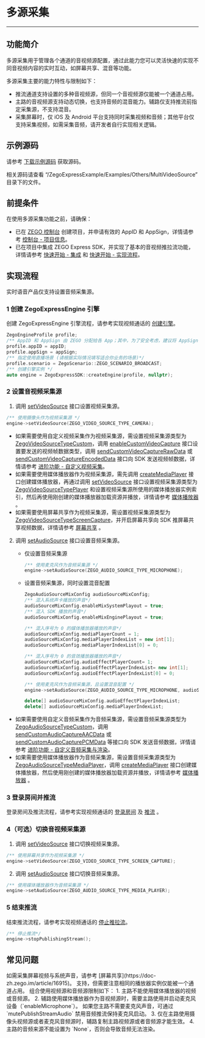 # 多源采集

- - -
## 功能简介

多源采集用于管理各个通道的音视频源配置，通过此能力您可以灵活快速的实现不同音视频内容的实时互动，如屏幕共享、混音等功能。

多源采集主要的能力特性与限制如下：
- 推流通道支持设置的多种音视频源，但同一个音视频源仅能被一个通道占用。
- 主路的音视频源支持动态切换，也支持音频的混音能力。辅路仅支持推流前指定采集源，不支持混音。
- 采集屏幕时，仅 iOS 及 Android 平台支持同时采集视频和音频；其他平台仅支持采集视频，如需采集音频，请开发者自行实现相关逻辑。

## 示例源码

请参考 [下载示例源码](https://doc-zh.zego.im/article/14296) 获取源码。

相关源码请查看 “/ZegoExpressExample/Examples/Others/MultiVideoSource” 目录下的文件。

## 前提条件

在使用多源采集功能之前，请确保：

- 已在 [ZEGO 控制台](https://console.zego.im) 创建项目，并申请有效的 AppID 和 AppSign，详情请参考 [控制台 - 项目信息](/console/project-info)。
- 已在项目中集成 ZEGO Express SDK，并实现了基本的音视频推拉流功能，详情请参考 [快速开始 - 集成](https://doc-zh.zego.im/article/16878) 和 [快速开始 - 实现流程](https://doc-zh.zego.im/article/16880)。


## 实现流程

<Warning title="注意">
实时语音产品仅支持设置音频采集源。
</Warning>

### 1 创建 ZegoExpressEngine 引擎

创建 ZegoExpressEngine 引擎流程，请参考实现视频通话的 [创建引擎](https://doc-zh.zego.im/article/16880#CreateEngine)。

```cpp
ZegoEngineProfile profile;
/** AppID 和 AppSign 由 ZEGO 分配给各 App；其中，为了安全考虑，建议将 AppSign 存储在 App 的业务后台，需要使用时从后台获取*/
profile.appID = appID;
profile.appSign = appSign;
/** 指定使用直播场景 (请根据实际情况填写适合你业务的场景)*/
profile.scenario = ZegoScenario::ZEGO_SCENARIO_BROADCAST;
/** 创建引擎实例 */
auto engine = ZegoExpressSDK::createEngine(profile, nullptr);
```

### 2 设置音视频采集源

1. 调用 [setVideoSource](https://doc-zh.zego.im/article/api?doc=Express_Audio_SDK_API~cpp_macos~class~IZegoExpressEngine#set-video-source) 接口设置视频采集源。

```cpp
/** 使用摄像头作为视频采集源 */
engine->setVideoSource(ZEGO_VIDEO_SOURCE_TYPE_CAMERA);
```

<Note title="说明">


- 如果需要使用自定义视频采集作为视频采集源，需设置视频采集源类型为 [ZegoVideoSourceTypeCustom](https://doc-zh.zego.im/article/api?doc=Express_Audio_SDK_API~cpp_macos~enum~ZegoVideoSourceType#zego-video-source-type-custom)，调用 [enableCustomVideoCapture](https://doc-zh.zego.im/article/api?doc=Express_Audio_SDK_API~cpp_macos~class~IZegoExpressEngine#enable-custom-video-capture) 接口设置要发送的视频帧数据类型，调用 [sendCustomVideoCaptureRawData](https://doc-zh.zego.im/article/api?doc=Express_Audio_SDK_API~cpp_macos~class~IZegoExpressEngine#send-custom-video-capture-raw-data) 或 [sendCustomVideoCaptureEncodedData](https://doc-zh.zego.im/article/api?doc=Express_Audio_SDK_API~cpp_macos~class~IZegoExpressEngine#send-custom-video-capture-encoded-data) 接口向 SDK 发送视频帧数据，详情请参考 [进阶功能 - 自定义视频采集](https://doc-zh.zego.im/article/11795)。
- 如果需要使用媒体播放器作为视频采集源，需先调用 [createMediaPlayer](https://doc-zh.zego.im/article/api?doc=Express_Audio_SDK_API~cpp_macos~class~IZegoExpressEngine#create-media-player) 接口创建媒体播放器，再通过调用 [setVideoSource](https://doc-zh.zego.im/article/api?doc=Express_Audio_SDK_API~cpp_macos~class~IZegoExpressEngine#set-video-source) 接口设置视频采集源类型为 [ZegoVideoSourceTypePlayer](https://doc-zh.zego.im/article/api?doc=Express_Audio_SDK_API~cpp_macos~enum~ZegoVideoSourceType#zego-video-source-type-player) 和设置视频采集源所使用的媒体播放器实例索引，然后再使用刚创建的媒体播放器加载资源并播放，详情请参考 [媒体播放器](https://doc-zh.zego.im/article/16997) 。
- 如果需要使用屏幕共享作为视频采集源，需设置视频采集源类型为 [ZegoVideoSourceTypeScreenCapture](https://doc-zh.zego.im/article/api?doc=Express_Audio_SDK_API~cpp_macos~enum~ZegoVideoSourceType#zego-video-source-type-screen-capture)，并开启屏幕共享向 SDK 推屏幕共享视频数据，详情请参考 [屏幕共享](https://doc-zh.zego.im/article/16915) 。
</Note>

2. 调用 [setAudioSource](https://doc-zh.zego.im/article/api?doc=Express_Audio_SDK_API~cpp_macos~class~IZegoExpressEngine#set-audio-source) 接口设置音频采集源。

    - 仅设置音频采集源
        ```cpp
        /** 使用麦克风作为音频采集源 */
        engine->setAudioSource(ZEGO_AUDIO_SOURCE_TYPE_MICROPHONE);
        ```

    - 设置音频采集源，同时设置混音配置
        ```cpp
        ZegoAudioSourceMixConfig audioSourceMixConfig;
        /** 混入系统声卡播放的声音*/
        audioSourceMixConfig.enableMixSystemPlayout = true;
        /** 混入 SDK 播放的声音*/
        audioSourceMixConfig.enableMixEnginePlayout = true;

        /** 混入序号为 0 的媒体播放器播放的声音*/
        audioSourceMixConfig.mediaPlayerCount = 1;
        audioSourceMixConfig.mediaPlayerIndexList = new int[1];
        audioSourceMixConfig.mediaPlayerIndexList[0] = 0;

        /** 混入序号为 0 的音效播放器播放的声音*/
        audioSourceMixConfig.audioEffectPlayerCount= 1;
        audioSourceMixConfig.audioEffectPlayerIndexList= new int[1];
        audioSourceMixConfig.audioEffectPlayerIndexList[0] = 0;

        /** 使用麦克风作为音频采集源，且设置混音配置 */
        engine->setAudioSource(ZEGO_AUDIO_SOURCE_TYPE_MICROPHONE, audioSourceMixConfig);

        delete[] audioSourceMixConfig.audioEffectPlayerIndexList;
        delete[] audioSourceMixConfig.mediaPlayerIndexList;
        ```

<Note title="说明">


- 如果需要使用自定义音频采集作为音频采集源，需设置音频采集源类型为 [ZegoAudioSourceTypeCustom](https://doc-zh.zego.im/article/api?doc=Express_Audio_SDK_API~cpp_macos~enum~ZegoAudioSourceType#zego-audio-source-type-custom)，调用 [sendCustomAudioCaptureAACData](https://doc-zh.zego.im/article/api?doc=Express_Audio_SDK_API~cpp_macos~class~IZegoExpressEngine#send-custom-audio-capture-aac-data) 或 [sendCustomAudioCapturePCMData](https://doc-zh.zego.im/article/api?doc=Express_Audio_SDK_API~cpp_macos~class~IZegoExpressEngine#send-custom-audio-capture-pcm-data) 等接口向 SDK 发送音频数据，详情请参考 [进阶功能 - 自定义音频采集与渲染](https://doc-zh.zego.im/article/16998)。
- 如果需要使用媒体播放器作为音频采集源，需设置音频采集源类型为 [ZegoAudioSourceTypeMediaPlayer](https://doc-zh.zego.im/article/api?doc=Express_Audio_SDK_API~cpp_macos~enum~ZegoAudioSourceType#zego-audio-source-type-media-player)，调用 [createMediaPlayer](https://doc-zh.zego.im/article/api?doc=Express_Audio_SDK_API~cpp_macos~class~IZegoExpressEngine#create-media-player) 接口创建媒体播放器，然后使用刚创建的媒体播放器加载资源并播放，详情请参考 [媒体播放器](https://doc-zh.zego.im/article/16997) 。
</Note>

### 3 登录房间并推流

登录房间及推流流程，请参考实现视频通话的 [登录房间](https://doc-zh.zego.im/article/16880#createroom) 及 [推流](https://doc-zh.zego.im/article/16880#publishingStream) 。

### 4（可选）切换音视频采集源

1. 调用 [setVideoSource](https://doc-zh.zego.im/article/api?doc=Express_Audio_SDK_API~cpp_macos~class~IZegoExpressEngine#set-video-source) 接口切换视频采集源。

```cpp
/** 使用屏幕共享作为视频采集源 */
engine->setVideoSource(ZEGO_VIDEO_SOURCE_TYPE_SCREEN_CAPTURE);
```

2. 调用 [setAudioSource](https://doc-zh.zego.im/article/api?doc=Express_Audio_SDK_API~cpp_macos~class~IZegoExpressEngine#set-audio-source) 接口切换音频采集源。

```cpp
/** 使用媒体播放器作为音频采集源 */
engine->setAudioSource(ZEGO_AUDIO_SOURCE_TYPE_MEDIA_PLAYER);
```

### 5 结束推流

结束推流流程，请参考实现视频通话的 [停止推拉流](https://doc-zh.zego.im/article/16880#stopPublishingStream)。

```cpp
/** 停止推流*/
engine->stopPublishingStream();
```


## 常见问题

<Accordion title="如何采集屏幕视频与系统声音?" defaultOpen="false">
如需采集屏幕视频与系统声音，请参考 [屏幕共享](https://doc-zh.zego.im/article/16915)。
</Accordion>

<Accordion title="是否支持设置多个媒体播放器?" defaultOpen="false">
支持，但需要注意相同的播放器实例仅能被一个通道占用。
</Accordion>

<Accordion title="组合使用视频源和音频源时有哪些限制？" defaultOpen="false">
组合使用视频源和音频源限制如下：
1. 主路不能使用媒体播放器的视频或音频源。
2. 辅路使用媒体播放器作为音视频源时，需要主路使用并启动麦克风设备（`enableMicrophone`）。
如果您主路不需要麦克风声音，可通过 `mutePublishStreamAudio` 禁用音频推流保持麦克风启动。
3. 仅在主路使用摄像头视频源或者麦克风音频源时，辅路复制主路视频源或者音频源才能生效。
4. 主路的音频来源不能设置为 `None`，否则会导致音频无法渲染。
</Accordion>

<Content />